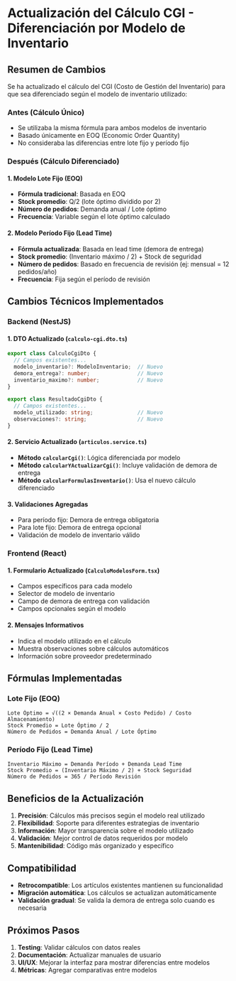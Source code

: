 # Actualización del Cálculo CGI - Diferenciación por Modelo de Inventario

## Resumen de Cambios

Se ha actualizado el cálculo del CGI (Costo de Gestión del Inventario) para que sea diferenciado según el modelo de inventario utilizado:

### **Antes (Cálculo Único)**
- Se utilizaba la misma fórmula para ambos modelos de inventario
- Basado únicamente en EOQ (Economic Order Quantity)
- No consideraba las diferencias entre lote fijo y período fijo

### **Después (Cálculo Diferenciado)**

#### **1. Modelo Lote Fijo (EOQ)**
- **Fórmula tradicional**: Basada en EOQ
- **Stock promedio**: Q/2 (lote óptimo dividido por 2)
- **Número de pedidos**: Demanda anual / Lote óptimo
- **Frecuencia**: Variable según el lote óptimo calculado

#### **2. Modelo Período Fijo (Lead Time)**
- **Fórmula actualizada**: Basada en lead time (demora de entrega)
- **Stock promedio**: (Inventario máximo / 2) + Stock de seguridad
- **Número de pedidos**: Basado en frecuencia de revisión (ej: mensual = 12 pedidos/año)
- **Frecuencia**: Fija según el período de revisión

## Cambios Técnicos Implementados

### **Backend (NestJS)**

#### **1. DTO Actualizado (`calculo-cgi.dto.ts`)**
```typescript
export class CalculoCgiDto {
  // Campos existentes...
  modelo_inventario?: ModeloInventario;  // Nuevo
  demora_entrega?: number;               // Nuevo
  inventario_maximo?: number;            // Nuevo
}

export class ResultadoCgiDto {
  // Campos existentes...
  modelo_utilizado: string;              // Nuevo
  observaciones?: string;                // Nuevo
}
```

#### **2. Servicio Actualizado (`articulos.service.ts`)**
- **Método `calcularCgi()`**: Lógica diferenciada por modelo
- **Método `calcularYActualizarCgi()`**: Incluye validación de demora de entrega
- **Método `calcularFormulasInventario()`**: Usa el nuevo cálculo diferenciado

#### **3. Validaciones Agregadas**
- Para período fijo: Demora de entrega obligatoria
- Para lote fijo: Demora de entrega opcional
- Validación de modelo de inventario válido

### **Frontend (React)**

#### **1. Formulario Actualizado (`CalculoModelosForm.tsx`)**
- Campos específicos para cada modelo
- Selector de modelo de inventario
- Campo de demora de entrega con validación
- Campos opcionales según el modelo

#### **2. Mensajes Informativos**
- Indica el modelo utilizado en el cálculo
- Muestra observaciones sobre cálculos automáticos
- Información sobre proveedor predeterminado

## Fórmulas Implementadas

### **Lote Fijo (EOQ)**
```
Lote Óptimo = √((2 × Demanda Anual × Costo Pedido) / Costo Almacenamiento)
Stock Promedio = Lote Óptimo / 2
Número de Pedidos = Demanda Anual / Lote Óptimo
```

### **Período Fijo (Lead Time)**
```
Inventario Máximo = Demanda Período + Demanda Lead Time
Stock Promedio = (Inventario Máximo / 2) + Stock Seguridad
Número de Pedidos = 365 / Período Revisión
```

## Beneficios de la Actualización

1. **Precisión**: Cálculos más precisos según el modelo real utilizado
2. **Flexibilidad**: Soporte para diferentes estrategias de inventario
3. **Información**: Mayor transparencia sobre el modelo utilizado
4. **Validación**: Mejor control de datos requeridos por modelo
5. **Mantenibilidad**: Código más organizado y específico

## Compatibilidad

- **Retrocompatible**: Los artículos existentes mantienen su funcionalidad
- **Migración automática**: Los cálculos se actualizan automáticamente
- **Validación gradual**: Se valida la demora de entrega solo cuando es necesaria

## Próximos Pasos

1. **Testing**: Validar cálculos con datos reales
2. **Documentación**: Actualizar manuales de usuario
3. **UI/UX**: Mejorar la interfaz para mostrar diferencias entre modelos
4. **Métricas**: Agregar comparativas entre modelos 